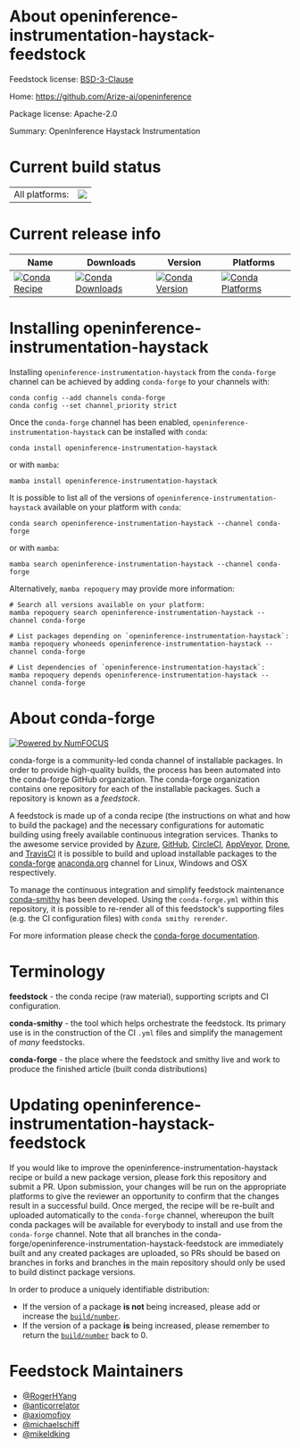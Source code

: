 About openinference-instrumentation-haystack-feedstock
======================================================

Feedstock license: [BSD-3-Clause](https://github.com/conda-forge/openinference-instrumentation-haystack-feedstock/blob/main/LICENSE.txt)

Home: https://github.com/Arize-ai/openinference

Package license: Apache-2.0

Summary: OpenInference Haystack Instrumentation

Current build status
====================


<table><tr><td>All platforms:</td>
    <td>
      <a href="https://dev.azure.com/conda-forge/feedstock-builds/_build/latest?definitionId=23211&branchName=main">
        <img src="https://dev.azure.com/conda-forge/feedstock-builds/_apis/build/status/openinference-instrumentation-haystack-feedstock?branchName=main">
      </a>
    </td>
  </tr>
</table>

Current release info
====================

| Name | Downloads | Version | Platforms |
| --- | --- | --- | --- |
| [![Conda Recipe](https://img.shields.io/badge/recipe-openinference--instrumentation--haystack-green.svg)](https://anaconda.org/conda-forge/openinference-instrumentation-haystack) | [![Conda Downloads](https://img.shields.io/conda/dn/conda-forge/openinference-instrumentation-haystack.svg)](https://anaconda.org/conda-forge/openinference-instrumentation-haystack) | [![Conda Version](https://img.shields.io/conda/vn/conda-forge/openinference-instrumentation-haystack.svg)](https://anaconda.org/conda-forge/openinference-instrumentation-haystack) | [![Conda Platforms](https://img.shields.io/conda/pn/conda-forge/openinference-instrumentation-haystack.svg)](https://anaconda.org/conda-forge/openinference-instrumentation-haystack) |

Installing openinference-instrumentation-haystack
=================================================

Installing `openinference-instrumentation-haystack` from the `conda-forge` channel can be achieved by adding `conda-forge` to your channels with:

```
conda config --add channels conda-forge
conda config --set channel_priority strict
```

Once the `conda-forge` channel has been enabled, `openinference-instrumentation-haystack` can be installed with `conda`:

```
conda install openinference-instrumentation-haystack
```

or with `mamba`:

```
mamba install openinference-instrumentation-haystack
```

It is possible to list all of the versions of `openinference-instrumentation-haystack` available on your platform with `conda`:

```
conda search openinference-instrumentation-haystack --channel conda-forge
```

or with `mamba`:

```
mamba search openinference-instrumentation-haystack --channel conda-forge
```

Alternatively, `mamba repoquery` may provide more information:

```
# Search all versions available on your platform:
mamba repoquery search openinference-instrumentation-haystack --channel conda-forge

# List packages depending on `openinference-instrumentation-haystack`:
mamba repoquery whoneeds openinference-instrumentation-haystack --channel conda-forge

# List dependencies of `openinference-instrumentation-haystack`:
mamba repoquery depends openinference-instrumentation-haystack --channel conda-forge
```


About conda-forge
=================

[![Powered by
NumFOCUS](https://img.shields.io/badge/powered%20by-NumFOCUS-orange.svg?style=flat&colorA=E1523D&colorB=007D8A)](https://numfocus.org)

conda-forge is a community-led conda channel of installable packages.
In order to provide high-quality builds, the process has been automated into the
conda-forge GitHub organization. The conda-forge organization contains one repository
for each of the installable packages. Such a repository is known as a *feedstock*.

A feedstock is made up of a conda recipe (the instructions on what and how to build
the package) and the necessary configurations for automatic building using freely
available continuous integration services. Thanks to the awesome service provided by
[Azure](https://azure.microsoft.com/en-us/services/devops/), [GitHub](https://github.com/),
[CircleCI](https://circleci.com/), [AppVeyor](https://www.appveyor.com/),
[Drone](https://cloud.drone.io/welcome), and [TravisCI](https://travis-ci.com/)
it is possible to build and upload installable packages to the
[conda-forge](https://anaconda.org/conda-forge) [anaconda.org](https://anaconda.org/)
channel for Linux, Windows and OSX respectively.

To manage the continuous integration and simplify feedstock maintenance
[conda-smithy](https://github.com/conda-forge/conda-smithy) has been developed.
Using the ``conda-forge.yml`` within this repository, it is possible to re-render all of
this feedstock's supporting files (e.g. the CI configuration files) with ``conda smithy rerender``.

For more information please check the [conda-forge documentation](https://conda-forge.org/docs/).

Terminology
===========

**feedstock** - the conda recipe (raw material), supporting scripts and CI configuration.

**conda-smithy** - the tool which helps orchestrate the feedstock.
                   Its primary use is in the construction of the CI ``.yml`` files
                   and simplify the management of *many* feedstocks.

**conda-forge** - the place where the feedstock and smithy live and work to
                  produce the finished article (built conda distributions)


Updating openinference-instrumentation-haystack-feedstock
=========================================================

If you would like to improve the openinference-instrumentation-haystack recipe or build a new
package version, please fork this repository and submit a PR. Upon submission,
your changes will be run on the appropriate platforms to give the reviewer an
opportunity to confirm that the changes result in a successful build. Once
merged, the recipe will be re-built and uploaded automatically to the
`conda-forge` channel, whereupon the built conda packages will be available for
everybody to install and use from the `conda-forge` channel.
Note that all branches in the conda-forge/openinference-instrumentation-haystack-feedstock are
immediately built and any created packages are uploaded, so PRs should be based
on branches in forks and branches in the main repository should only be used to
build distinct package versions.

In order to produce a uniquely identifiable distribution:
 * If the version of a package **is not** being increased, please add or increase
   the [``build/number``](https://docs.conda.io/projects/conda-build/en/latest/resources/define-metadata.html#build-number-and-string).
 * If the version of a package **is** being increased, please remember to return
   the [``build/number``](https://docs.conda.io/projects/conda-build/en/latest/resources/define-metadata.html#build-number-and-string)
   back to 0.

Feedstock Maintainers
=====================

* [@RogerHYang](https://github.com/RogerHYang/)
* [@anticorrelator](https://github.com/anticorrelator/)
* [@axiomofjoy](https://github.com/axiomofjoy/)
* [@michaelschiff](https://github.com/michaelschiff/)
* [@mikeldking](https://github.com/mikeldking/)


